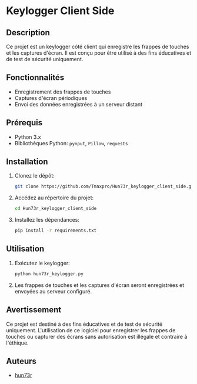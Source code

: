 # Keylogger Client Side

## Description
Ce projet est un keylogger côté client qui enregistre les frappes de touches et les captures d'écran. Il est conçu pour être utilisé à des fins éducatives et de test de sécurité uniquement.

## Fonctionnalités
- Enregistrement des frappes de touches
- Captures d'écran périodiques
- Envoi des données enregistrées à un serveur distant

## Prérequis
- Python 3.x
- Bibliothèques Python: `pynput`, `Pillow`, `requests`

## Installation
1. Clonez le dépôt:
    ```bash
    git clone https://github.com/Tmaxpro/Hun73r_keylogger_client_side.git
    ```
2. Accédez au répertoire du projet:
    ```bash
    cd Hun73r_keylogger_client_side
    ```
3. Installez les dépendances:
    ```bash
    pip install -r requirements.txt
    ```

## Utilisation
1. Exécutez le keylogger:
    ```bash
    python hun73r_keylogger.py
    ```
2. Les frappes de touches et les captures d'écran seront enregistrées et envoyées au serveur configuré.

## Avertissement
Ce projet est destiné à des fins éducatives et de test de sécurité uniquement. L'utilisation de ce logiciel pour enregistrer les frappes de touches ou capturer des écrans sans autorisation est illégale et contraire à l'éthique.


## Auteurs
- [hun73r](https://github.com/Tmaxpro)
